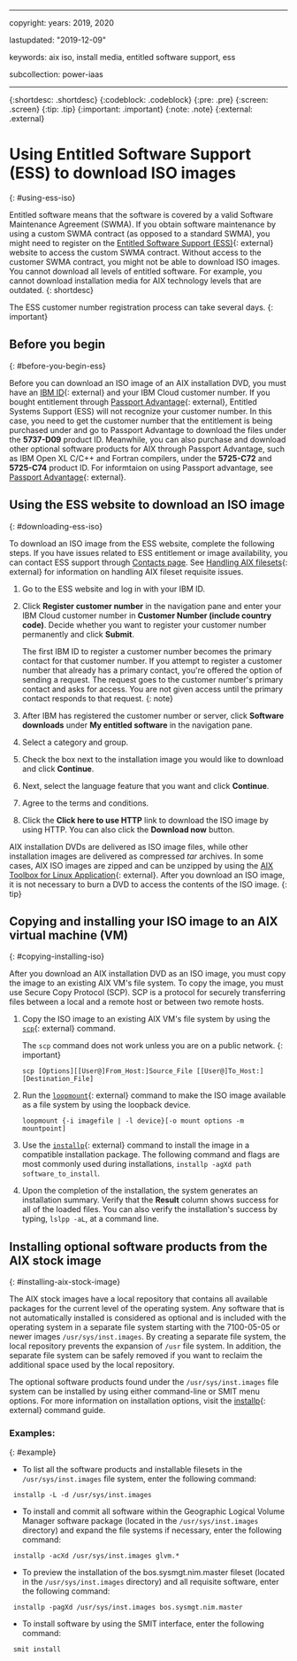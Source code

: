 ﻿---

copyright:
  years: 2019, 2020

lastupdated: "2019-12-09"

keywords: aix iso, install media, entitled software support, ess

subcollection: power-iaas

---

{:shortdesc: .shortdesc}
{:codeblock: .codeblock}
{:pre: .pre}
{:screen: .screen}
{:tip: .tip}
{:important: .important}
{:note: .note}
{:external: .external}

# Using Entitled Software Support (ESS) to download ISO images
{: #using-ess-iso}

Entitled software means that the software is covered by a valid Software Maintenance Agreement (SWMA). If you obtain software maintenance by using a custom SWMA contract (as opposed to a standard SWMA), you might need to register on the [Entitled Software Support (ESS)](https://www.ibm.com/servers/eserver/ess/ProtectedServlet.wss){: external} website to access the custom SWMA contract. Without access to the customer SWMA contract, you might not be able to download ISO images. You cannot download all levels of entitled software. For example, you cannot download installation media for AIX technology levels that are outdated.
{: shortdesc}

The ESS customer number registration process can take several days.
{: important}

## Before you begin
{: #before-you-begin-ess}

Before you can download an ISO image of an AIX installation DVD, you must have an [IBM ID](https://www.ibm.com/account/reg/us-en/signup?formid=urx-19776){: external} and your IBM Cloud customer number. If you bought entitlement through [Passport Advantage](https://www.ibm.com/software/passportadvantage/){: external}, Entitled Systems Support (ESS) will not recognize your customer number. In this case, you need to get the customer number that the entitlement is being purchased under and go to Passport Advantage to download the files under the **5737-D09** product ID. Meanwhile, you can also purchase and download other optional software products for AIX through Passport Advantage, such as IBM Open XL C/C++ and Fortran compilers, under the **5725-C72** and **5725-C74** product ID. For informtaion on using Passport advantage, see [Passport Advantage](https://www.ibm.com/docs/en/b2b-integrator/6.0.1?topic=items-passport-advantage){: external}.

## Using the ESS website to download an ISO image
{: #downloading-ess-iso}

To download an ISO image from the ESS website, complete the following steps. If you have issues related to ESS entitlement or image availability, you can contact ESS support through [Contacts page](https://www.ibm.com/servers/eserver/ess/OpenServlet.wss). See [Handling AIX filesets](https://www-01.ibm.com/support/docview.wss?uid=ibm10871636){: external} for information on handling AIX fileset requisite issues.

1. Go to the ESS website and log in with your IBM ID.
2. Click **Register customer number** in the navigation pane and enter your IBM Cloud customer number in **Customer Number (include country code)**. Decide whether you want to register your customer number permanently and click **Submit**.

    The first IBM ID to register a customer number becomes the primary contact for that customer number. If you attempt to register a customer number that already has a primary contact, you're offered the option of sending a request. The request goes to the customer number's primary contact and asks for access. You are not given access until the primary contact responds to that request.
    {: note}

3. After IBM has registered the customer number or server, click **Software downloads** under **My entitled software** in the navigation pane.

4. Select a category and group.

5. Check the box next to the installation image you would like to download and click **Continue**.

6. Next, select the language feature that you want and click **Continue**.

7. Agree to the terms and conditions.

8. Click the **Click here to use HTTP** link to download the ISO image by using HTTP. You can also click the **Download now** button.

AIX installation DVDs are delivered as ISO image files, while other installation images are delivered as compressed _tar_ archives. In some cases, AIX ISO images are zipped and can be unzipped by using the [AIX Toolbox for Linux Application](https://www.ibm.com/support/pages/aix-toolbox-linux-applications-overview){: external}. After you download an ISO image, it is not necessary to burn a DVD to access the contents of the ISO image.
{: tip}

## Copying and installing your ISO image to an AIX virtual machine (VM)
{: #copying-installing-iso}

After you download an AIX installation DVD as an ISO image, you must copy the image to an existing AIX VM's file system. To copy the image, you must use Secure Copy Protocol (SCP). SCP is a protocol for securely transferring files between a local and a remote host or between two remote hosts.

1. Copy the ISO image to an existing AIX VM's file system by using the [`scp`](https://www.ibm.com/support/knowledgecenter/ST5Q4U_1.5.2/com.ibm.storwize.v7000.unified.152.doc/usgr_usng_scp.html){: external} command.

    The `scp` command does not work unless you are on a public network.
    {: important}

    ```text
    scp [Options][[User@]From_Host:]Source_File [[User@]To_Host:][Destination_File]
    ```

2. Run the [`loopmount`](https://www.ibm.com/support/knowledgecenter/en/ssw_aix_72/l_commands/loopmount.html){: external} command to make the ISO image available as a file system by using the loopback device.

    ```text
    loopmount {-i imagefile | -l device}[-o mount options -m mountpoint]
    ```

3. Use the [`installp`](https://www.ibm.com/support/knowledgecenter/ssw_aix_72/i_commands/installp.html){: external} command to install the image in a compatible installation package. The following command and flags are most commonly used during installations, `installp -agXd path software_to_install`.

4. Upon the completion of the installation, the system generates an installation summary. Verify that the **Result** column shows success for all of the loaded files. You can also verify the installation's success by typing, `lslpp -aL`, at a command line.

## Installing optional software products from the AIX stock image
{: #installing-aix-stock-image}

The AIX stock images have a local repository that contains all available packages for the current level of the operating system. Any software that is not automatically installed is considered as optional and is included with the operating system in a separate file system starting with the 7100-05-05 or newer images `/usr/sys/inst.images`. By creating a separate file system, the local repository prevents the expansion of `/usr` file system. In addition, the separate file system can be safely removed if you want to reclaim the additional space used by the local repository.

The optional software products found under the `/usr/sys/inst.images` file system can be installed by using either command-line or SMIT menu options. For more information on installation options, visit the [installp](https://www.ibm.com/support/knowledgecenter/ssw_aix_72/i_commands/installp.html){: external} command guide.

### Examples:
{: #example}

- To list all the software products and installable filesets in the `/usr/sys/inst.images` file system, enter the following command:

```text
 installp -L -d /usr/sys/inst.images
```

- To install and commit all software within the Geographic Logical Volume Manager software package (located in the `/usr/sys/inst.images` directory) and expand the file systems if necessary, enter the following command:

```text
 installp -acXd /usr/sys/inst.images glvm.*
```

- To preview the installation of the bos.sysmgt.nim.master fileset (located in the `/usr/sys/inst.images` directory) and all requisite software, enter the following command:

```text
 installp -pagXd /usr/sys/inst.images bos.sysmgt.nim.master
```

- To install software by using the SMIT interface, enter the following command:

```text
 smit install
```
